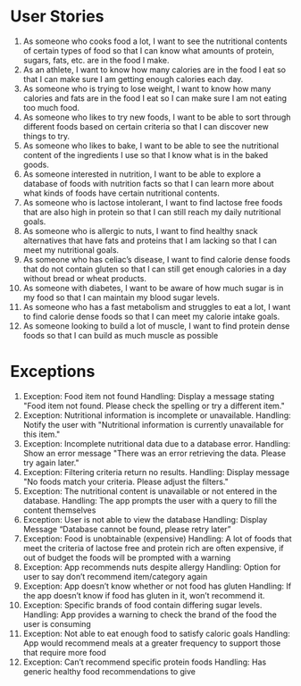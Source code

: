 # User Stories
1. As someone who cooks food a lot, I want to see the nutritional contents of certain types of food so that I can know what amounts of protein, sugars, fats, etc. are in the food I make.
2. As an athlete, I want to know how many calories are in the food I eat so that I can make sure I am getting enough calories each day.
3. As someone who is trying to lose weight, I want to know how many calories and fats are in the food I eat so I can make sure I am not eating too much food.
4. As someone who likes to try new foods, I want to be able to sort through different foods based on certain criteria so that I can discover new things to try.
5. As someone who likes to bake, I want to be able to see the nutritional content of the ingredients I use so that I know what is in the baked goods.
6. As someone interested in nutrition, I want to be able to explore a database of foods with nutrition facts so that I can learn more about what kinds of foods have certain nutritional contents.
7. As someone who is lactose intolerant, I want to find lactose free foods that are also high in protein so that I can still reach my daily nutritional goals.
8. As someone who is allergic to nuts, I want to find healthy snack alternatives that have fats and proteins that I am lacking so that I can meet my nutritional goals.
9. As someone who has celiac’s disease, I want to find calorie dense foods that do not contain gluten so that I can still get enough calories in a day without bread or wheat products.
10. As someone with diabetes, I want to be aware of how much sugar is in my food so that I can maintain my blood sugar levels.
11. As someone who has a fast metabolism and struggles to eat a lot, I want to find calorie dense foods so that I can meet my calorie intake goals.
12. As someone looking to build a lot of muscle, I want to find protein dense foods so that I can build as much muscle as possible


# Exceptions
1. Exception: Food item not found
   Handling: Display a message stating "Food item not found. Please check the spelling or try a different item."
2. Exception: Nutritional information is incomplete or unavailable.
   Handling: Notify the user with "Nutritional information is currently unavailable for this item."
3. Exception: Incomplete nutritional data due to a database error.
   Handling: Show an error message "There was an error retrieving the data. Please try again later."
4. Exception: Filtering criteria return no results.
   Handling: Display message "No foods match your criteria. Please adjust the filters."
5. Exception: The nutritional content is unavailable or not entered in the database.
    Handling: The app prompts the user with a query to fill the content themselves
6. Exception: User is not able to view the database
    Handling: Display Message “Database cannot be found, please retry later”
7. Exception: Food is unobtainable (expensive)
    Handling: A lot of foods that meet the criteria of lactose free and protein rich are often expensive, if out of budget the foods will be prompted with a warning
8. Exception: App recommends nuts despite allergy
    Handling: Option for user to say don’t recommend item/category again
9. Exception: App doesn’t know whether or not food has gluten
    Handling: If the app doesn’t know if food has gluten in it, won’t recommend it.
10. Exception: Specific brands of food contain differing sugar levels.
    Handling: App provides a warning to check the brand of the food the user is consuming
11. Exception: Not able to eat enough food to satisfy caloric goals
    Handling: App would recommend meals at a greater frequency to support those that require more food
12. Exception: Can’t recommend specific protein foods
    Handling: Has generic healthy food recommendations to give
